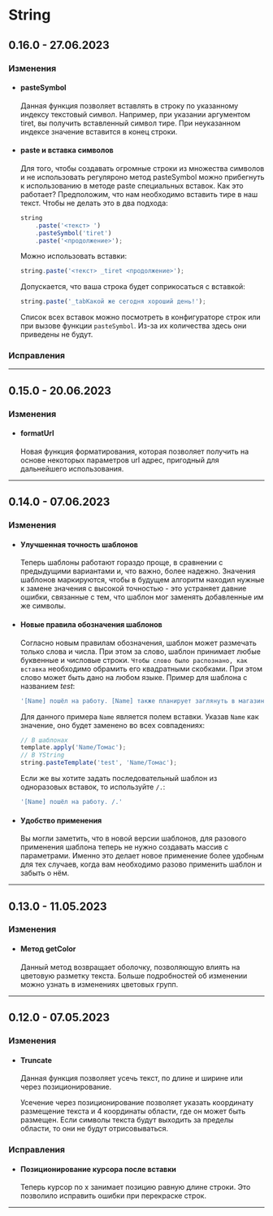 # String

## **0.16.0 - 27.06.2023**
### **Изменения**
- #### **pasteSymbol**
    Данная функция позволяет вставлять в строку по указанному индексу текстовый символ. Например, при указании аргументом tiret, вы получить вставленный символ тире. При неуказанном индексе значение вставится в конец строки.
- #### **paste и вставка символов**
    Для того, чтобы создавать огромные строки из множества символов и не использовать регуляроно метод pasteSymbol можно прибегнуть к использованию в методе paste специальных вставок. Как это работает? Предположим, что нам необходимо вставить тире в наш текст. Чтобы не делать это в два подхода:

    ```js
    string
        .paste('<текст> ')
        .pasteSymbol('tiret')
        .paste('<продолжение>');
    ```

    Можно использовать вставки:

    ```js
    string.paste('<текст> _tiret <продолжение>');
    ```

    Допускается, что ваша строка будет соприкосаться с вставкой:

    ```js
    string.paste('_tabКакой же сегодня хороший день!');
    ```

    Список всех вставок можно посмотреть в конфигураторе строк или при вызове функции `pasteSymbol`. Из-за их количества здесь они приведены не будут.

### **Исправления**

***

## **0.15.0 - 20.06.2023**
### **Изменения**
- #### **formatUrl**
    Новая функция форматирования, которая позволяет получить на основе некоторых параметров url адрес, пригодный для дальнейшего использования.

***

## **0.14.0 - 07.06.2023**
### **Изменения**
- #### **Улучшенная точность шаблонов**
    Теперь шаблоны работают гораздо проще, в сравнении с предыдущими вариантами и, что важно, более надежно. Значения шаблонов маркируются, чтобы в будущем алгоритм находил нужные к замене значения с высокой точностью - это устраняет давние ошибки, связанные с тем, что шаблон мог заменять добавленные им же символы.
- #### **Новые правила обозначения шаблонов**
    Согласно новым правилам обозначения, шаблон может размечать только слова и числа. При этом за слово, шаблон принимает любые буквенные и числовые строки. `Чтобы слово было распознано, как вставка` необходимо обрамить его квадратными скобками. При этом слово может быть дано на любом языке. Пример для шаблона с названием _test_:
    
    ```js
    '[Name] пошёл на работу. [Name] также планирует заглянуть в магазин.'
    ```

    Для данного примера `Name` является полем вставки. Указав `Name` как значение, оно будет заменено во всех совпадениях:

    ```js
    // В шаблонах
    template.apply('Name/Томас');
    // В YString
    string.pasteTemplate('test', 'Name/Томас');
    ```

    Если же вы хотите задать последовательный шаблон из одноразовых вставок, то используйте `/.`:

    ```js
    '[Name] пошёл на работу. /.'
    ```
- #### **Удобство применения**
    Вы могли заметить, что в новой версии шаблонов, для разового применения шаблона теперь не нужно создавать массив с параметрами. Именно это делает новое применение более удобным для тех случаев, когда вам необходимо разово применить шаблон и забыть о нём.
    
***

## **0.13.0 - 11.05.2023**
### **Изменения**
 - #### **Метод getColor**
    Данный метод возвращает оболочку, позволяющую влиять на цветовую разметку текста. Больше подробностей об изменении можно узнать в изменениях цветовых групп.
***

## **0.12.0 - 07.05.2023**
### **Изменения**
 - #### **Truncate**
    Данная функция позволяет усечь текст, по длине и ширине или через позиционирование.
    
    Усечение через позиционирование позволяет указать координату размещение текста и 4 координаты области, где он может быть размещен. Если символы текста будут выходить за пределы области, то они не будут отрисовываться.
### **Исправления**
 - #### **Позиционирование курсора после вставки**
    Теперь курсор по x занимает позицию равную длине строки. Это позволило исправить ошибки при перекраске строк.
*** 